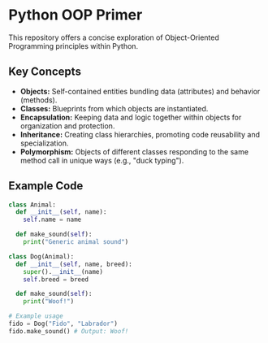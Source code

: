 # Python OOP Primer

This repository offers a concise exploration of Object-Oriented Programming principles within Python.

## Key Concepts

* **Objects:** Self-contained entities bundling data (attributes) and behavior (methods).
* **Classes:** Blueprints from which objects are instantiated.
* **Encapsulation:** Keeping data and logic together within objects for organization and protection.
* **Inheritance:** Creating class hierarchies, promoting code reusability and specialization.
* **Polymorphism:** Objects of different classes responding to the same method call in unique ways (e.g., "duck typing").

## Example Code

```python
class Animal:  
  def __init__(self, name):
    self.name = name

  def make_sound(self):
    print("Generic animal sound")

class Dog(Animal): 
  def __init__(self, name, breed):
    super().__init__(name)
    self.breed = breed

  def make_sound(self):
    print("Woof!")

# Example usage
fido = Dog("Fido", "Labrador")
fido.make_sound() # Output: Woof!
